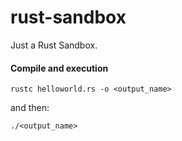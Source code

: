 # rust-sandbox
Just a Rust Sandbox.

#### Compile and execution

```rustc helloworld.rs -o <output_name>```

and then:

```./<output_name>```
